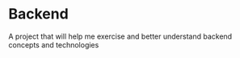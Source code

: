 # Backend
A project that will help me exercise and better understand backend concepts and technologies
